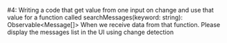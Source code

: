 #4: Writing a code that get value from one input on change and use that value for a function called searchMessages(keyword: string): Observable<Message[]> 
When we receive data from that function. Please display the messages list in the UI using change detection
